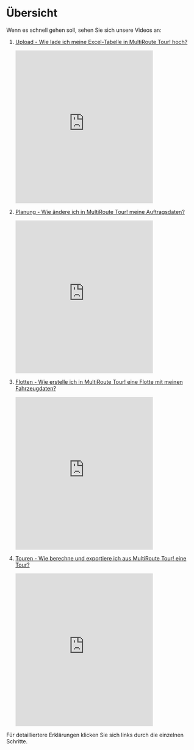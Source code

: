 # Übersicht

Wenn es schnell gehen soll, sehen Sie sich unsere Videos an:

1. [Upload - Wie lade ich meine Excel-Tabelle in MultiRoute Tour! hoch?](https://youtu.be/MH_X33FIeZ4)

    <iframe width="75%" height="400" src="https://www.youtube-nocookie.com/embed/MH_X33FIeZ4" title="YouTube video player" frameborder="0" allow="accelerometer; autoplay; clipboard-write; encrypted-media; gyroscope; picture-in-picture" allowfullscreen></iframe>

2. [Planung - Wie ändere ich in MultiRoute Tour! meine Auftragsdaten?](https://youtu.be/6g8or6JhefA)

    <iframe width="75%" height="400" src="https://www.youtube-nocookie.com/embed/6g8or6JhefA" title="YouTube video player" frameborder="0" allow="accelerometer; autoplay; clipboard-write; encrypted-media; gyroscope; picture-in-picture" allowfullscreen></iframe>

3. [Flotten - Wie erstelle ich in MultiRoute Tour! eine Flotte mit meinen Fahrzeugdaten?](https://youtu.be/P-ZWiFxW47w)

    <iframe width="75%" height="400" src="https://www.youtube-nocookie.com/embed/P-ZWiFxW47w" title="YouTube video player" frameborder="0" allow="accelerometer; autoplay; clipboard-write; encrypted-media; gyroscope; picture-in-picture" allowfullscreen></iframe>

4. [Touren - Wie berechne und exportiere ich aus MultiRoute Tour! eine Tour?](https://youtu.be/KBVUdJhmuG0)

    <iframe width="75%" height="400" src="https://www.youtube-nocookie.com/embed/KBVUdJhmuG0" title="YouTube video player" frameborder="0" allow="accelerometer; autoplay; clipboard-write; encrypted-media; gyroscope; picture-in-picture" allowfullscreen></iframe>

Für detailliertere Erklärungen klicken Sie sich links durch die einzelnen Schritte.
